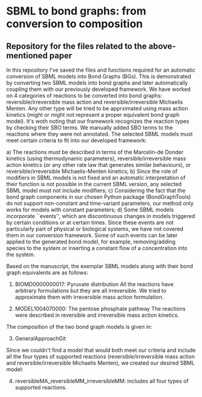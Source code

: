 # SBML to bond graphs: from conversion to composition
## Repository for the files related to the above-mentioned paper

In this repository I've saved the files and functions required for an automatic conversion of SBML models into Bond Graphs (BGs). This is demonstrated by converting two SBML models into bond graphs and later automatically coupling them with our previously developed framework. We have worked on 4 categories of reactions to be converted into bond graphs: reversible/irreversible mass action and reversible/irreversible Michaelis Menten. Any other type will be tried to be apprximated using mass action kinetics (might or might not represent a proper equivalent bond graph model). It's woth noting that our framework recognizes the reaction types by checking their SBO terms. We manually added SBO terms to the reactions where they were not annotated. The selected SBML models must meet certain criteria to fit into our developed framework:

a) The reactions must be described in terms of the Marcelin-de Donder kinetics (using thermodynamic parameters), reversible/irreversible mass action kinetics (or any other rate law that generates similar behaviours), or reversible/irreversible Michaelis-Menten kinetics;
b) Since the role of modifiers in SBML models is not fixed and an automatic interpretation of their function is not possible in the current SBML version, any selected SBML model must not include modifiers;
c) Considering the fact that the bond graph components in our chosen Python package (BondGraphTools) do not support non-constant and time-variant parameters, our method only works for models with constant parameters;
d) Some SBML models incorporate ``events'', which are discontinuous changes in models triggered by certain conditions or at certain times. Since these events are not particularly part of physical or biological systems, we have not covered them in our conversion framework. Some of such events can be later applied to the generated bond model, for example, removing/adding species to the system or inserting a constant flow of a concentration into the system.


Based on the manuscript, the exemplar SBML models along with their bond graph equivalents are as follows:

1. BIOMD0000000017: Pyruvate distribution
All the reactions have arbitrary formulations but they are all irreversible. We tried to approximate them with irreversible mass action formulation.

2. MODEL1004070000: The pentose phosphate pathway
The reactions were described in reversible and irreversible mass action kinetics.

The composition of the two bond graph models is given in:

3. GeneralApproachGit

Since we couldn't find a model that would both meet our criteria and include all the four types of supported reactions (reversible/irreversible mass action and reversible/irreversible Michaelis Menten), we created our desired SBML model: 

4. reversibleMA_reversibleMM_irreversibleMM: includes all four types of supported reactions.

